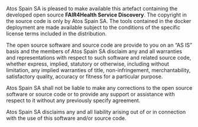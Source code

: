 Atos Spain SA is pleased to make available this artefact containing the developed open source **FAIR4Health Service Discovery**.
The copyright in the source code is only by Atos Spain SA. The tools contained in the docker deployment are made available subject to the conditions of the specific license terms included in the distribution.

The open source software and source code are provide to you on an “AS IS” basis and the members of Atos Spain SA disclaim any and all warranties and representations with respect to such software and related source code, whether express, implied, statutory or otherwise, including without limitation, any implied warranties of title, non-infringement, merchantability, satisfactory quality, accuracy or fitness for a particular purpose.

Atos Spain SA shall not be liable to make any corrections to the open source software or source code or to provide any support or assistance with respect to it without any previously specify agreement.

Atos Spain SA disclaims any and all liability arising out of or in connection with the use of this software and/or source code.
